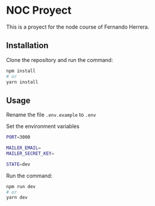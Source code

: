 # NOC Proyect

This is a proyect for the node course of Fernando Herrera.

## Installation

Clone the repository and run the command:

```bash
npm install
# or
yarn install
```

## Usage

Rename the file `.env.example` to `.env`

Set the environment variables

```bash
PORT=3000

MAILER_EMAIL=
MAILER_SECRET_KEY=

STATE=dev
```

Run the command:

```bash
npm run dev
# or
yarn dev
```
